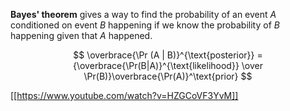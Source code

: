 **Bayes' theorem** gives a way to find the probability of an event $A$ conditioned on event $B$ happening if we know the probability of $B$ happening given that $A$ happened.

$$
\overbrace{\Pr (A | B)}^{\text{posterior}} = {\overbrace{\Pr(B|A)}^{\text{likelihood}} \over \Pr(B)}\overbrace{\Pr(A)}^\text{prior}
$$

[[https://www.youtube.com/watch?v=HZGCoVF3YvM]]